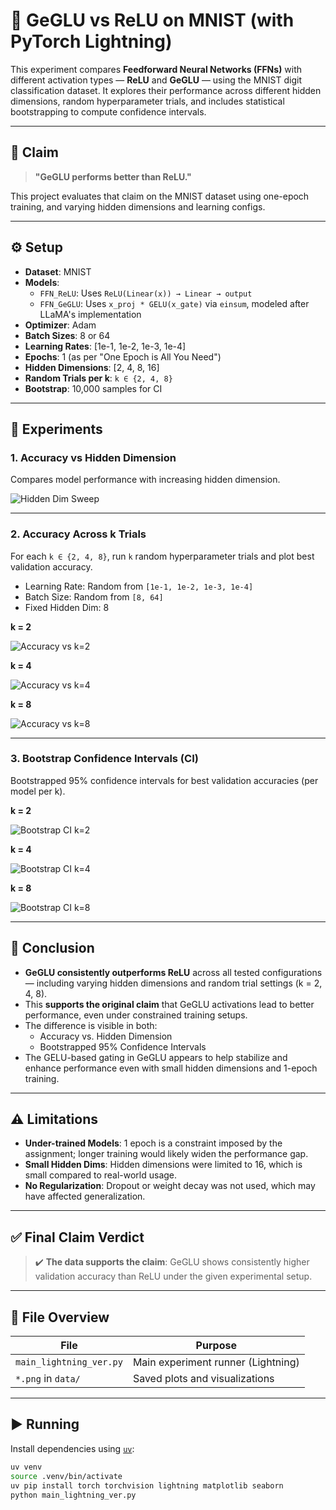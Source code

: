 # 🧠 GeGLU vs ReLU on MNIST (with PyTorch Lightning)

This experiment compares **Feedforward Neural Networks (FFNs)** with different activation types — **ReLU** and **GeGLU** — using the MNIST digit classification dataset. It explores their performance across different hidden dimensions, random hyperparameter trials, and includes statistical bootstrapping to compute confidence intervals.

---

## 🧪 Claim

> **"GeGLU performs better than ReLU."**

This project evaluates that claim on the MNIST dataset using one-epoch training, and varying hidden dimensions and learning configs.

---

## ⚙️ Setup

- **Dataset**: MNIST
- **Models**:
  - `FFN_ReLU`: Uses `ReLU(Linear(x)) → Linear → output`
  - `FFN_GeGLU`: Uses `x_proj * GELU(x_gate)` via `einsum`, modeled after LLaMA's implementation
- **Optimizer**: Adam
- **Batch Sizes**: 8 or 64
- **Learning Rates**: [1e-1, 1e-2, 1e-3, 1e-4]
- **Epochs**: 1 (as per "One Epoch is All You Need")
- **Hidden Dimensions**: [2, 4, 8, 16]
- **Random Trials per k**: `k ∈ {2, 4, 8}`
- **Bootstrap**: 10,000 samples for CI

---

## 🔢 Experiments

### 1. Accuracy vs Hidden Dimension

Compares model performance with increasing hidden dimension.

![Hidden Dim Sweep](./lightning_hidden_dim_sweep.png)

---

### 2. Accuracy Across k Trials

For each `k ∈ {2, 4, 8}`, run `k` random hyperparameter trials and plot best validation accuracy.

- Learning Rate: Random from `[1e-1, 1e-2, 1e-3, 1e-4]`
- Batch Size: Random from `[8, 64]`
- Fixed Hidden Dim: 8

**k = 2**

![Accuracy vs k=2](./lightning_accuracy_vs_k_2.png)

**k = 4**

![Accuracy vs k=4](./lightning_accuracy_vs_k_4.png)

**k = 8**

![Accuracy vs k=8](./lightning_accuracy_vs_k_8.png)

---

### 3. Bootstrap Confidence Intervals (CI)

Bootstrapped 95% confidence intervals for best validation accuracies (per model per k).

**k = 2**

![Bootstrap CI k=2](./lightning_bootstrap_ci_k2.png)

**k = 4**

![Bootstrap CI k=4](./lightning_bootstrap_ci_k4.png)

**k = 8**

![Bootstrap CI k=8](./lightning_bootstrap_ci_k8.png)

---

## 🧐 Conclusion

- **GeGLU consistently outperforms ReLU** across all tested configurations — including varying hidden dimensions and random trial settings (k = 2, 4, 8).
- This **supports the original claim** that GeGLU activations lead to better performance, even under constrained training setups.
- The difference is visible in both:
  - Accuracy vs. Hidden Dimension
  - Bootstrapped 95% Confidence Intervals
- The GELU-based gating in GeGLU appears to help stabilize and enhance performance even with small hidden dimensions and 1-epoch training.

---

## ⚠️ Limitations

- **Under-trained Models**: 1 epoch is a constraint imposed by the assignment; longer training would likely widen the performance gap.
- **Small Hidden Dims**: Hidden dimensions were limited to 16, which is small compared to real-world usage.
- **No Regularization**: Dropout or weight decay was not used, which may have affected generalization.

---

## ✅ Final Claim Verdict

> ✔️ **The data supports the claim**: GeGLU shows consistently higher validation accuracy than ReLU under the given experimental setup.

---

## 🧩 File Overview

| File                             | Purpose                             |
|----------------------------------|-------------------------------------|
| `main_lightning_ver.py`         | Main experiment runner (Lightning)  |
| `*.png` in `data/`               | Saved plots and visualizations      |

---

## ▶️ Running

Install dependencies using [`uv`](https://github.com/astral-sh/uv):

```bash
uv venv
source .venv/bin/activate
uv pip install torch torchvision lightning matplotlib seaborn
python main_lightning_ver.py